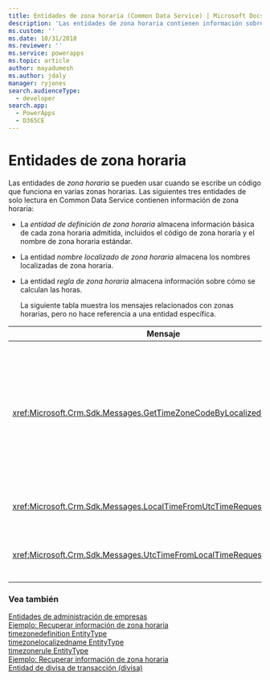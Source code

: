```yaml
---
title: Entidades de zona horaria (Common Data Service) | Microsoft Docs
description: 'Las entidades de zona horaria contienen información sobre zonas horarias, como la zona horaria soportada, el código de zona horaria, la zona horaria localizada, y almacena información sobre cómo se calculan los tiempos.'
ms.custom: ''
ms.date: 10/31/2018
ms.reviewer: ''
ms.service: powerapps
ms.topic: article
author: mayadumesh
ms.author: jdaly
manager: ryjones
search.audienceType:
  - developer
search.app:
  - PowerApps
  - D365CE
---
```

# <a name="time-zone-entities"></a>Entidades de zona horaria

Las entidades de *zona horaria* se pueden usar cuando se escribe un código que funciona en varias zonas horarias. Las siguientes tres entidades de solo lectura en Common Data Service contienen información de zona horaria:  
  
- La *entidad de definición de zona horaria* almacena información básica de cada zona horaria admitida, incluidos el código de zona horaria y el nombre de zona horaria estándar.  
  
- La entidad *nombre localizado de zona horaria* almacena los nombres localizadas de zona horaria.  
  
- La entidad *regla de zona horaria* almacena información sobre cómo se calculan las horas.  
  
  La siguiente tabla muestra los mensajes relacionados con zonas horarias, pero no hace referencia a una entidad específica.  
  
|Mensaje|Descripción|  
|-------------|-----------------|  
|<xref:Microsoft.Crm.Sdk.Messages.GetTimeZoneCodeByLocalizedNameRequest>|Recupera todas las definiciones de zona horaria para la configuración regional especificada y devuelve solo el atributo del nombre para mostrar.|  
|<xref:Microsoft.Crm.Sdk.Messages.LocalTimeFromUtcTimeRequest>|Recupera la hora local de la hora UTC especificada.|  
|<xref:Microsoft.Crm.Sdk.Messages.UtcTimeFromLocalTimeRequest>|Recupera la hora UTC para la hora local especificada.|  
  
### <a name="see-also"></a>Vea también  
 [Entidades de administración de empresas](/dynamics365/customer-engagement/developer/business-management-entities)   
 [Ejemplo: Recuperar información de zona horaria](org-service/samples/retrieve-time-zone-information.md)   
 [timezonedefinition EntityType](reference/entities/timezonedefinition.md)   
 [timezonelocalizedname EntityType](reference/entities/timezonelocalizedname.md)   
 [timezonerule EntityType](reference/entities/timezonerule.md)   
 [Ejemplo: Recuperar información de zona horaria](org-service/samples/retrieve-time-zone-information.md)   
 [Entidad de divisa de transacción (divisa)](transaction-currency-currency-entity.md)
